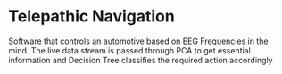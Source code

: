 # Telepathic Navigation
 Software that controls an automotive based on EEG Frequencies in the mind. The live data stream is passed through PCA to get essential information and Decision Tree classifies the required action accordingly


